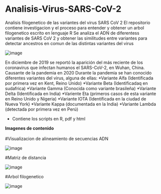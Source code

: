 # Analisis-Virus-SARS-CoV-2
 Analisis filogenetico de las variantes del virus SARS CoV 2
 El repositorio contiene investigacion y el proceso para entender y obtener un arbol filogenetico escrito en lenguaje R
 Se analiza el ADN de diferentess variantes de SARS CoV 2 y obtener las similitudes entre variantes para detectar ancestros en comun de las distintas variantes del virus

![image](https://user-images.githubusercontent.com/84602829/212415416-05dcddb4-926a-4fd0-ba39-196a752c3ce8.png)

En diciembre de 2019 se reportó la aparición del más reciente de los coronavirus que infectan humanos el SARS-CoV-2, en Wuhan, China. Causante de la pandemia en 2020
Durante la pandemia se han conocido diferentes variantes del virus, alguna de ellas:
 *Variante Alfa (Identificada por primera vez en Kent, Reino Unido)
 *Variante Beta (Identificadaq en sudafrica)
 *Variante Gamma (Conocida como variante brasileña)
 *Variante Delta (Identificada en India)
 *Variente Eta (primeros casos de esta variante en Reino Unido y Nigeria)
 *Variante IOTA (Identificada en la ciudad de Nueva York)
 *Variante Kappa (documentada en la India)
 *Variante Lambda (detectada por primera vez en Perú)

 * Contiene los scripts en R, pdf y html

**Imagenes de contenido** <br></br>
#Visualizacion de alineamiento de secuencias ADN

![image](https://user-images.githubusercontent.com/84602829/212415315-aaba87c8-90ec-4dad-a83f-2285de918b33.png)

#Matriz de distancia

![image](https://user-images.githubusercontent.com/84602829/212414586-69f2e7e3-8267-40b3-ac53-e6f3671b9aea.png)

#Arbol filogenetico

![image](https://user-images.githubusercontent.com/84602829/212415249-32fc9ab2-6921-4904-87fb-186835f99067.png)

